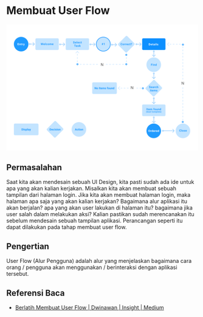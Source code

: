 # Membuat User Flow

![User Flow](../../.gitbook/assets/user-flow.png)

## Permasalahan

Saat kita akan mendesain sebuah UI Design, kita pasti sudah ada ide untuk apa yang akan kalian kerjakan. Misalkan kita akan membuat sebuah tampilan dari halaman login. Jika kita akan membuat halaman login, maka halaman apa saja yang akan kalian kerjakan? Bagaimana alur aplikasi itu akan berjalan? apa yang akan user lakukan di halaman itu? bagaimana jika user salah dalam melakukan aksi? Kalian pastikan sudah merencanakan itu sebelum mendesain sebuah tampilan aplikasi. Perancangan seperti itu dapat dilakukan pada tahap membuat user flow.

## Pengertian

User Flow \(Alur Pengguna\) adalah alur yang menjelaskan bagaimana cara orang / pengguna akan menggunakan / berinteraksi dengan aplikasi tersebut.

## Referensi Baca

* [Berlatih Membuat User Flow \| Dwinawan \| Insight \| Medium](https://medium.com/insightdesign/berlatih-membuat-user-flow-caa8c8b3f596)

